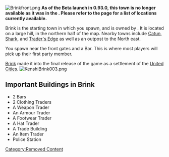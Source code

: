![](Brinkfront.png "Brinkfront.png") **As of the Beta launch in 0.93.0,
this town is no longer available as it was in the [](Old_World.md). Please refer to the [](World_of_Kenshi.md) page for a list of locations
currently available.**

Brink is the starting town in which you spawn, and is owned by [](Imperial_Lords.md). It is located on a large hill, in the
northern half of the map. Nearby towns include
[Catun](Catun_(Alpha).md "wikilink"), [Shark](Shark_(Alpha).md "wikilink"),
and [Trader's Edge](Trader's_Edge_(Alpha).md "wikilink") as well as an
outpost to the North east.

You spawn near the front gates and a Bar. This is where most players
will pick up their first party member.

[Brink](Brink.md "wikilink") made it into the final release of the game as
a settlement of the [United Cities](01%20-%20Projects%20&%20Wikis/Kenshi/Kenshi%20Wiki/Kenshi%20Wiki%20Template/United_Cities.md "wikilink").
![](KenshiBrink003.png "KenshiBrink003.png")

## Important Buildings in Brink

- 2 Bars
- 2 Clothing Traders
- A Weapon Trader
- An Armour Trader
- A Footwear Trader
- A Hat Trader
- A Trade Building
- An Item Trader
- Police Station

[Category:Removed Content](Category:Removed_Content "wikilink")